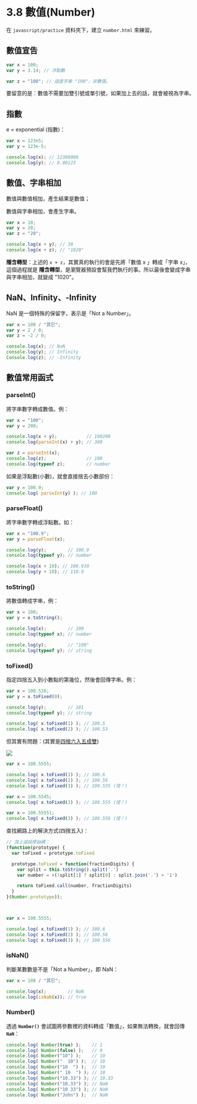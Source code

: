 # 3.8 數值(Number)

在 `javascript/practice` 資料夾下，建立 `number.html` 來練習。

## 數值宣告

```javascript
var x = 100;
var y = 3.14; // 浮點數

var z = "100"; // 這是字串 "100"，非數值。
```

要留意的是：數值不需要加雙引號或單引號，如果加上去的話，就會被視為字串。



## 指數

e = exponential (指數)：

```javascript
var x = 123e5;
var y = 123e-5;

console.log(x); // 12300000
console.log(y); // 0.00123
```



## 數值、字串相加

數值與數值相加，產生結果是數值；

數值與字串相加，會產生字串。

```javascript
var x = 10;
var y = 20;
var z = "20";

console.log(x + y); // 30
console.log(x + z); // "1020"
```

**隱含轉型**：上述的 `x + z`，其實真的執行的會是先將「數值 x 」轉成「字串 x」，這個過程就是 **隱含轉型**，是瀏覽器預設會幫我們執行的事。所以最後會變成字串與字串相加，就變成 "1020"。



## NaN、Infinity、-Infinity

NaN 是一個特殊的保留字，表示是「Not a Number」。

```javascript
var x = 100 / "其它";
var y = 2 / 0;
var z = -2 / 0;

console.log(x); // NaN
console.log(y); // Infinity
Console.log(z); // -Infinity
```



## 數值常用函式



### parseInt()

將字串數字轉成數值。例：

```javascript
var x = "100";
var y = 200;

console.log(x + y);           // 100200
console.log(parseInt(x) + y); // 300

var z = parseInt(x);
console.log(z);               // 100
console.log(typeof z);        // number
```

如果是浮點數(小數)，就會直接捨去小數部份：

```javascript
var y = 100.9;
console.log( parseInt(y) ); // 100
```



### parseFloat()

將字串數字轉成浮點數。如：

```javascript
var x = "100.9";
var y = parseFloat(x);

console.log(y);        // 100.9
console.log(typeof y); // number

console.log(x + 10); // 100.910
console.log(y + 10); // 110.9
```



### toString()

將數值轉成字串，例：

```javascript
var x = 100;
var y = x.toString();

console.log(x);        // 100
console.log(typeof x); // number

console.log(y);        // "100"
console.log(typeof y); // string
```



### toFixed()

指定四捨五入到小數點的第幾位，然後會回傳字串。例：

```javascript
var x = 100.526;
var y = x.toFixed(0);

console.log(y);        // 101
console.log(typeof y); // string

console.log( x.toFixed(1) ); // 100.5
console.log( x.toFixed(2) ); // 100.53
```

但其實有問題：(其實是[四捨六入五成雙](https://zh.wikipedia.org/wiki/%E5%A5%87%E9%80%B2%E5%81%B6%E6%8D%A8))

![](../.gitbook/assets/to\_fixed\_explain.png)

```javascript
var x = 100.5555;

console.log( x.toFixed(1) ); // 100.6
console.log( x.toFixed(2) ); // 100.56
console.log( x.toFixed(3) ); // 100.555 (怪！)

var x = 100.5545;
console.log( x.toFixed(3) ); // 100.555 (怪！)

var x = 100.55551;
console.log( x.toFixed(3) ); // 100.556 (怪！)
```



查找網路上的解決方式(四捨五入)：

```javascript
// 加上這段原始碼：
(function(prototype) {
  var toFixed = prototype.toFixed

  prototype.toFixed = function(fractionDigits) {
    var split = this.toString().split('.')
    var number = +(!split[1] ? split[0] : split.join('.') + '1')

    return toFixed.call(number, fractionDigits)
  }
}(Number.prototype));



var x = 100.5555;

console.log( x.toFixed(1) ); // 100.6
console.log( x.toFixed(2) ); // 100.56
console.log( x.toFixed(3) ); // 100.556
```





### isNaN()

判斷某數數是不是「Not a Number」，即 NaN：

```javascript
var x = 100 / "其它";

console.log(x);        // NaN
console.log(isNaN(x)); // true
```



### Number()

透過 **`Number()`** 會試圖將參數裡的資料轉成「數值」，如果無法轉換，就會回傳 **`NaN`**：

```javascript
console.log( Number(true) );    // 1
console.log( Number(false) );   // 0
console.log( Number("10") );    // 10
console.log( Number("  10") );  // 10
console.log( Number("10  ") );  // 10
console.log( Number(" 10  ") ); // 10
console.log( Number("10.33") ); // 10.33
console.log( Number("10,33") ); // NaN
console.log( Number("10 33") ); // NaN
console.log( Number("John") );  // NaN
```







